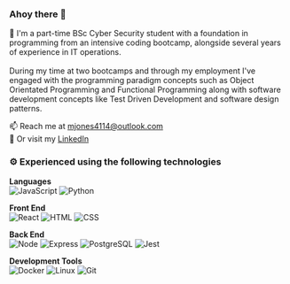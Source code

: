 ### Ahoy there 👋

🌱 I'm a part-time BSc Cyber Security student with a foundation in programming from an intensive coding bootcamp, alongside several years of experience in IT operations.
<br>
<br>
During my time at two bootcamps and through my employment I've engaged with the programming paradigm concepts such as Object Orientated Programming and Functional Programming along with software development concepts like Test Driven Development and software design patterns. 
<br>


📫 Reach me at mjones4114@outlook.com
<br>
💼 Or visit my [LinkedIn](https://www.linkedin.com/in/mjonesnottsdev)
<br>

### ⚙️ Experienced using the following technologies

**Languages**
<br>
![JavaScript](https://img.shields.io/badge/javascript-ffe100?style=for-the-badge&logo=javascript&logoColor=black)
![Python](https://img.shields.io/badge/python-0769AD?style=for-the-badge&logo=python&logoColor=white)
<!--![Dart](https://img.shields.io/badge/dart-white?style=for-the-badge&logo=dart&logoColor=00bbff)-->

**Front End**
<br>
![React](https://img.shields.io/badge/react-white?style=for-the-badge&logo=react&logoColor=00bbff)
![HTML](https://img.shields.io/badge/html-orange?style=for-the-badge&logo=html5&logoColor=white)
![CSS](https://img.shields.io/badge/css-0769AD?style=for-the-badge&logo=css3&logoColor=white)
<!--![Flutter](https://img.shields.io/badge/flutter-white?style=for-the-badge&logo=flutter&logoColor=00bbff)-->

**Back End**
<br>
![Node](https://img.shields.io/badge/node.js-green?style=for-the-badge&logo=node.js&logoColor=white)
![Express](https://img.shields.io/badge/express-black?style=for-the-badge&logo=express&logoColor=white)
![PostgreSQL](https://img.shields.io/badge/postgresql-0769AD?style=for-the-badge&logo=PostgreSQL&logoColor=white)
![Jest](https://img.shields.io/badge/jest-b53156?style=for-the-badge&logo=jest&logoColor=white)

**Development Tools**
<br>
![Docker](https://img.shields.io/badge/Docker-0769AD?style=for-the-badge&logo=docker&logoColor=white)
![Linux](https://img.shields.io/badge/Linux-white?style=for-the-badge&logo=linux&logoColor=00bbff)
![Git](https://img.shields.io/badge/Git-red?style=for-the-badge&logo=git&logoColor=white)


